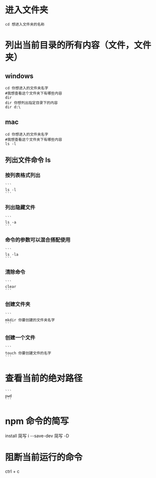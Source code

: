 # 进入文件夹

```
cd 想进入文件夹的名称
```

# 列出当前目录的所有内容（文件，文件夹）

## windows

```
cd 你想进入的文件夹名字
#我想查看这个文件夹下有哪些内容
dir
dir 你想列出指定目录下的内容
dir d:\ 
```

## mac

```
cd 你想进入的文件夹名字
#我想查看这个文件夹下有哪些内容
ls -l
```


## 列出文件命令 ls
### 按列表格式列出
    ```
    ls -l
    ```
### 列出隐藏文件
    ```
    ls -a
    ```
### 命令的参数可以混合搭配使用
    ```
    ls -la
    ```


### 清除命令

    ```
    clear
    ```
### 创建文件夹

    ```
    mkdir 你要创建的文件夹名字
    ```
### 创建一个文件

    ```
    touch 你要创建文件的名字
    ```

# 查看当前的绝对路径

    ```
    pwd
    ```

# npm 命令的简写

install 简写 i
--save-dev 简写 -D

# 阻断当前运行的命令

ctrl + c